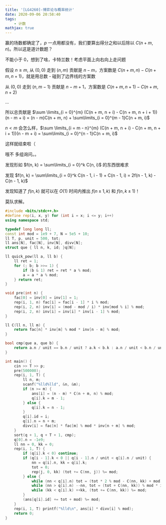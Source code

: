 ```yaml
---
title: '[LG4260]-博弈论与概率统计'
date: 2020-09-06 20:58:40
tags: 
    - 计数
mathjax: true
---
```


赢的场数都确定了，$p$ 一点用都没有，我们要算出得分之和以后除以 $C(n + m, n)$。所以这是道计数题？

不能小于 0，想到了啥，卡特兰数！考虑平面上向右向上走问题

假设 $n \geq m$, 从 $(0, 0)$ 走到 $(n, m)$ 贡献是 $n - m$，方案数是 $C(n + m, n) - C(n + m, n + 1)$，就是用总数 - 碰到了边界线的方案数

从 $(0, 0)$ 走到 $(n, m - 1)$ 贡献是 $n - m + 1$，方案数是 $C(n + m, n + 1) - C(n + m, n + 2)$

...

所以总贡献是 $\sum \limits_{i = 0}^{m} (C(n + m, n + i) - C(n + m, n + i + 1))(n - m + i) = (n - m)C(n + m, n) + \sum\limits_{i = 0}^{m - 1}C(n + m, i)$

$n < m$ 会怎么样，$\sum \limits_{i = m - n}^{m} (C(n + m, n + i) - C(n + m, n + i + 1))(n - m + i) = \sum\limits_{i = 0}^{n - 1}C(n + m, i)$

这样就结束啦（

哦不 多组询问。。

发现形如 $f(n, k) = \sum\limits_{i = 0}^k C(n, i)$ 的东西很难求

发现 $f(n, k) = \sum\limits_{i = 0}^k C(n - 1, i - 1) + C(n - 1, i) = 2f(n - 1, k) - C(n - 1, k)$

发现知道了 $f(n, k)$ 就可以在 $O(1)$ 时间内推出 $f(n \pm 1, k)$ 和 $f(n, k \pm 1)$！

莫队求解。

``` c++
#include <bits/stdc++.h>
#define rep(i, x, y) for (int i = x; i <= y; i++)
using namespace std;

typedef long long ll;
const int mod = 1e9 + 7, N = 5e5 + 10;
ll T, p, unit = 500, tot;
ll ans[N], fac[N], inv[N], divv[N];
struct que { ll n, k, id; }q[N];

ll quick_pow(ll a, ll b) {
    ll ret = 1;
    for (; b; b >>= 1) {
        if (b & 1) ret = ret * a % mod;
        a = a * a % mod;
    } return ret;
}

void pre(int n) {
    fac[0] = inv[0] = inv[1] = 1;
    rep(i, 1, n) fac[i] = fac[i - 1] * i % mod;
    rep(i, 2, n) inv[i] = (mod - mod / i) * inv[mod % i] % mod;
    rep(i, 2, n) inv[i] = inv[i] * inv[i - 1] % mod;
}

ll C(ll n, ll m) {
    return fac[n] * inv[m] % mod * inv[n - m] % mod;
}

bool cmp(que a, que b) {
    return a.n / unit == b.n / unit ? a.k < b.k : a.n / unit < b.n / unit;
}

int main() {
    cin >> T >> p;
    pre(500000);
    rep(i, 1, T) {
        ll n, m;
        scanf("%lld%lld", &n, &m);
        if (n >= m) {
            ans[i] = (n - m) * C(n + m, n) % mod;
            q[i].k = m - 1;
        } else {
            q[i].k = n - 1;
        }
        q[i].id = i;
        q[i].n = n + m;
        divv[i] = fac[n] * fac[m] % mod * inv[n + m] % mod;
    }
    sort(q + 1, q + T + 1, cmp);
    q[0].n = -1e9;
    ll nn = 0, kk = 0;
    rep(i, 1, T) {
        if (q[i].k < 0) continue;
        if (q[i - 1].k < 0 || q[i - 1].n / unit < q[i].n / unit) {
            nn = q[i].n, kk = q[i].k;
            tot = 0;
            rep(j, 0, kk) (tot += C(nn, j)) %= mod;
        } else {
            while (nn < q[i].n) tot = (tot * 2 % mod - C(nn, kk) + mod) % mod, ++nn;
            while (nn > q[i].n) --nn, tot = (tot + C(nn, kk)) % mod * inv[2] % mod;
            while (kk < q[i].k) ++kk, (tot += C(nn, kk)) %= mod;
        }
        (ans[q[i].id] += tot + mod) %= mod;
    }
    rep(i, 1, T) printf("%lld\n", ans[i] * divv[i] % mod);
    return 0;
}
```